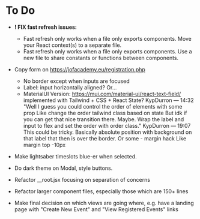 # To Do

- **! FIX fast refresh issues:**
  - Fast refresh only works when a file only exports components. Move your React context(s) to a separate file.
  - Fast refresh only works when a file only exports components. Use a new file to share constants or functions between components.

- Copy form on https://jofacademy.eu/registration.php
  - No border except when inputs are focused
  - Label: input horizontally aligned? Or...
  - MaterialUI Version: https://mui.com/material-ui/react-text-field/ implemented with Tailwind + CSS + React State?
    KypDurron — 14:32
    "Well I guess you could control the order of elements with some prop
    Like change the order tailwind class based on state
    But idk if you can get that nice transition there. Maybe.
    Wrap the label and input to flex and set the order with order class."
    KypDurron — 19:07
    This could be tricky. Basically absolute position with background on that label that then is over the border.
    Or some - margin hack
    Like margin top -10px

- Make lightsaber timeslots blue-er when selected.

- Do dark theme on Modal, style buttons.

- Refactor \_\_root.jsx focusing on separation of concerns

- Refactor larger component files, especially those which are 150+ lines

- Make final decision on which views are going where, e.g. have a landing page with "Create New Event" and "View Registered Events" links

